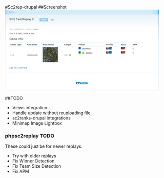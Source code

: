 #Sc2rep-drupal
##Screenshot
![Sample sc2rep node](http://github.com/ameerkat/sc2rep-drupal/raw/master/images/screenshot-demo-node.jpg)

##TODO
* Views integration.
* Handle update without reuploading file.
* sc2ranks-drupal integrations
* Minimap Image Lightbox

### phpsc2replay TODO
These could just be for newer replays.

* Try with older replays
* Fix Winner Detection
* Fix Team Size Detection
* Fix APM
